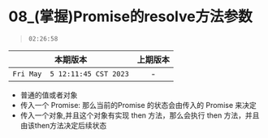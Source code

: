 # 08_(掌握)Promise的resolve方法参数

> `02:26:58`

|本期版本|上期版本
|:---:|:---:
`Fri May  5 12:11:45 CST 2023` | -

* 普通的值或者对象
* 传入一个 Promise: 那么当前的Promise 的状态会由传入的 Promise 来决定
* 传入一个对象,并且这个对象有实现  then 方法，那么会执行 then 方法，并且由该then方法决定后续状态